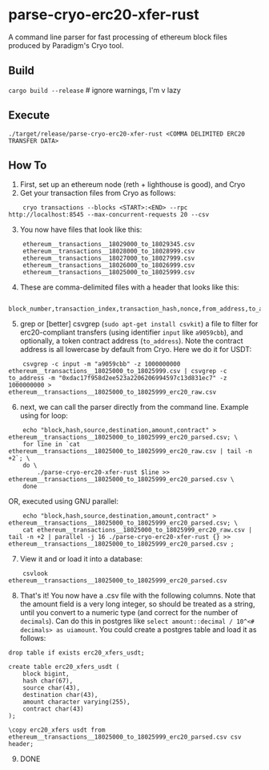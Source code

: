 # parse-cryo-erc20-xfer-rust
A command line parser for fast processing of ethereum block files produced by Paradigm's Cryo tool.

## Build
`cargo build --release` # ignore warnings, I'm v lazy

## Execute
`./target/release/parse-cryo-erc20-xfer-rust <COMMA DELIMITED ERC20 TRANSFER DATA>`

## How To
1. First, set up an ethereum node (reth + lighthouse is good), and Cryo
2. Get your transaction files from Cryo as follows:
```
    cryo transactions --blocks <START>:<END> --rpc http://localhost:8545 --max-concurrent-requests 20 --csv
```
3. You now have files that look like this:
```
    ethereum__transactions__18029000_to_18029345.csv
    ethereum__transactions__18028000_to_18028999.csv
    ethereum__transactions__18027000_to_18027999.csv
    ethereum__transactions__18026000_to_18026999.csv
    ethereum__transactions__18025000_to_18025999.csv
```
4. These are comma-delimited files with a header that looks like this:
```
    block_number,transaction_index,transaction_hash,nonce,from_address,to_address,value,input,gas_limit,gas_price,transaction_type,max_priority_fee_per_gas,max_fee_per_gas,chain_id
```
5. grep or [better] csvgrep (`sudo apt-get install csvkit`) a file to filter for erc20-compliant transfers (using identifier `input` like `a9059cbb`), and optionally, a token contract address (`to_address`). Note the contract address is all lowercase by default from Cryo. Here we do it for USDT:
```
    csvgrep -c input -m "a9059cbb" -z 1000000000 ethereum__transactions__18025000_to_18025999.csv | csvgrep -c to_address -m "0xdac17f958d2ee523a2206206994597c13d831ec7" -z 1000000000 > ethereum__transactions__18025000_to_18025999_erc20_raw.csv
```
6. next, we can call the parser directly from the command line. Example using for loop:
```
    echo "block,hash,source,destination,amount,contract" > ethereum__transactions__18025000_to_18025999_erc20_parsed.csv; \
    for line in `cat ethereum__transactions__18025000_to_18025999_erc20_raw.csv | tail -n +2`; \
    do \
        ./parse-cryo-erc20-xfer-rust $line >> ethereum__transactions__18025000_to_18025999_erc20_parsed.csv \
    done
```
OR, executed using GNU parallel:
```
    echo "block,hash,source,destination,amount,contract" > ethereum__transactions__18025000_to_18025999_erc20_parsed.csv; \
    cat ethereum__transactions__18025000_to_18025999_erc20_raw.csv | tail -n +2 | parallel -j 16 ./parse-cryo-erc20-xfer-rust {} >> ethereum__transactions__18025000_to_18025999_erc20_parsed.csv ; 
```

7. View it and or load it into a database:
```
    csvlook ethereum__transactions__18025000_to_18025999_erc20_parsed.csv
```

8. That's it! You now have a .csv file with the following columns. Note that the amount field is a very long integer, so should be treated as a string, until you convert to a numeric type (and correct for the number of `decimals`). Can do this in postgres like `select amount::decimal / 10^<# decimals> as uiamount`. You could create a postgres table and load it as follows: 
```
drop table if exists erc20_xfers_usdt;

create table erc20_xfers_usdt (
    block bigint,
    hash char(67),
    source char(43),
    destination char(43),
    amount character varying(255),
    contract char(43)
);

\copy erc20_xfers usdt from ethereum__transactions__18025000_to_18025999_erc20_parsed.csv csv header;
```

9. DONE

